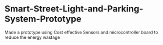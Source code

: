 # Smart-Street-Light-and-Parking-System-Prototype
Made a prototype using Cost effective Sensors and microcontroller board to reduce  the energy wastage
